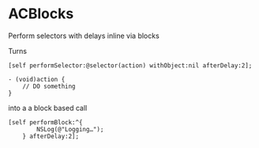 ACBlocks
========

Perform selectors with delays inline via blocks

Turns 

	[self performSelector:@selector(action) withObject:nil afterDelay:2];
	
	- (void)action {
		// DO something
	}
	
into a a block based call

	[self performBlock:^{
            NSLog(@"Logging…");
        } afterDelay:2];